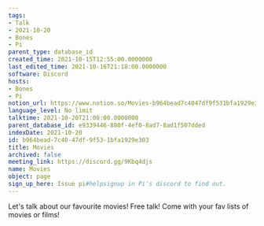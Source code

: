 ```yaml
---
tags:
- Talk
- 2021-10-20
- Bones
- Pi
parent_type: database_id
created_time: 2021-10-15T12:55:00.0000000
last_edited_time: 2021-10-16T21:18:00.0000000
software: Discord
hosts:
- Bones
- Pi
notion_url: https://www.notion.so/Movies-b964bead7c4047df9f531bfa1929e303
language_level: No limit
talktime: 2021-10-20T21:00:00.0000000
parent_database_id: e9339446-880f-4ef0-8ad7-8ad1f507dded
indexDate: 2021-10-20
id: b964bead-7c40-47df-9f53-1bfa1929e303
title: Movies
archived: false
meeting_link: https://discord.gg/9Kbq4djs
name: Movies
object: page
sign_up_here: Issue pi#helpsignup in Pi's discord to find out.
---
```


Let's talk about our favourite movies!
Free talk! Come with your fav lists of movies or films!


